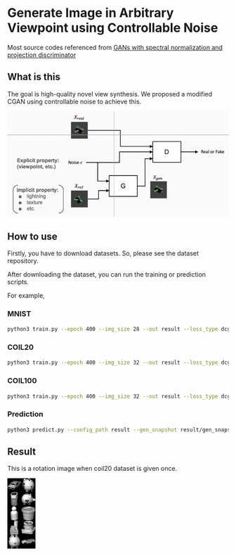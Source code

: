 # Generate Image in Arbitrary Viewpoint using Controllable Noise

Most source codes referenced from [GANs with spectral normalization and projection discriminator](https://github.com/pfnet-research/sngan_projection)

## What is this

The goal is high-quality novel view synthesis.
We proposed a modified CGAN using controllable noise to achieve this.

![Architecture](https://github.com/tatsukawa/GAN_arbitrary_viewpoint/blob/master/images/architecture.png)

## How to use
Firstly, you have to download datasets.
So, please see the dataset repository.

After downloading the dataset, you can run the training or prediction scripts.

For example, 
### MNIST
```sh
python3 train.py --epoch 400 --img_size 28 --out result --loss_type dcgan --dataset mnist
```

### COIL20
```sh
python3 train.py --epoch 400 --img_size 32 --out result --loss_type dcgan --dataset coil20
```

### COIL100
```sh
python3 train.py --epoch 400 --img_size 32 --out result --loss_type dcgan --dataset coil100
```

### Prediction
```sh
python3 predict.py --config_path result --gen_snapshot result/gen_snapshot --dis_snapshot result/dis_snapshot
```

## Result

This is a rotation image when coil20 dataset is given once.

![COIL20 result](https://github.com/tatsukawa/GAN_arbitrary_viewpoint/blob/master/images/rot.gif)
